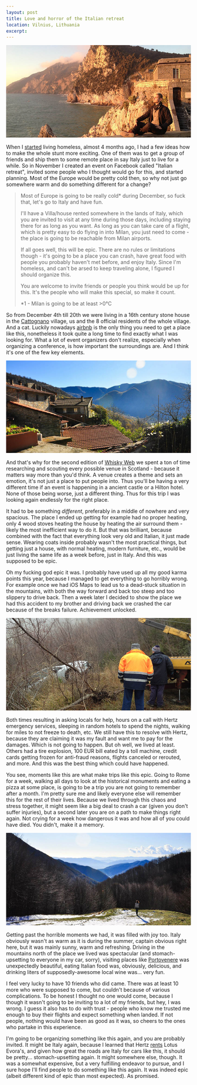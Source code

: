```yaml
---
layout: post
title: Love and horror of the Italian retreat
location: Vilnius, Lithuania
excerpt:
---
```


<img src="/blog/images/sitting-in-portovenere.jpg" alt="" />

When I [started](/blog/living-homeless.html) living homeless, almost 4 months ago, I had a few ideas how to make the whole stunt more exciting. One of them was to get a group of friends and ship them to some remote place in say Italy just to live for a while. So in November I created an event on Facebook called "Italian retreat", invited some people who I thought would go for this, and started planning. Most of the Europe would be pretty cold then, so why not just go somewhere warm and do something different for a change?

> Most of Europe is going to be really cold* during December, so fuck that, let's go to Italy and have fun.
>
> I'll have a Villa/house rented somewhere in the lands of Italy, which you are invited to visit at any time during those days, including staying there for as long as you want. As long as you can take care of a flight, which is pretty easy to do flying in into Milan, you just need to come - the place is going to be reachable from Milan airports.
>
> If all goes well, this will be epic. There are no rules or limitations though - it's going to be a place you can crash, have great food with people you probably haven't met before, and enjoy Italy. Since I'm homeless, and can't be arsed to keep traveling alone, I figured I should organize this.
>
> You are welcome to invite friends or people you think would be up for this. It's the people who will make this special, so make it count.
>
> \*1 - Milan is going to be at least >0°C

So from December 4th till 20th we were living in a 16th century stone house in the [Cattognano](http://maps.google.co.uk/maps?q=Via+Catognano,+Cattognano,+Massa-Carrara,+Italy&hl=en&sll=53.800651,-4.064941&sspn=9.363881,26.477051&oq=via+catognano+&hnear=Via+Catognano,+Cattognano,+Massa-carrara,+Toscana,+Italy&t=m&z=16) village, us and the 8 official residents of the whole village. And a cat. Luckily nowadays [airbnb](http://www.airbnb.com/) is the only thing you need to get a place like this, nonetheless it took quite a long time to find exactly what I was looking for. What a lot of event organizers don't realize, especially when organizing a conference, is how important the surroundings are. And I think it's one of the few key elements.

<img src="/blog/images/house-in-italy.jpg" alt="" />

And that's why for the second edition of [Whisky Web](http://whiskyweb.co.uk/) we spent a ton of time researching and scouting every possible venue in Scotland - because it matters way more than you'd think. A venue creates a theme and sets an emotion, it's not just a place to put people into. Thus you'll be having a very different time if an event is happening in a ancient castle or a Hilton hotel. None of those being worse, just a different thing. Thus for this trip I was looking again endlessly for the right place.

It had to be something *different*, preferably in a middle of nowhere and very spacious. The place I ended up getting for example had no proper heating, only 4 wood stoves heating the house by heating the air surround them - likely the most inefficient way to do it. But that was brilliant, because combined with the fact that everything look very old and Italian, it just made sense. Wearing coats inside probably wasn't the most practical things, but getting just a house, with normal heating, modern furniture, etc., would be just living the same life as a week before, just in Italy. And this was supposed to be epic.

Oh my fucking god epic it was. I probably have used up all my good karma points this year, because I managed to get everything to go horribly wrong. For example once we had iOS Maps to lead us to a dead-stuck situation in the mountains, with both the way forward and back too steep and too slippery to drive back. Then a week later I decided to show the place we had this accident to my brother and driving back we crashed the car because of the breaks failure. Achievement unlocked.

<img src="/blog/images/car-rescue.jpg" alt="" />

Both times resulting in asking locals for help, hours on a call with Hertz emergency services, sleeping in random hotels to spend the nights, walking for miles to not freeze to death, etc. We still have this to resolve with Hertz, because they are claiming it was my fault and want me to pay for the damages. Which is not going to happen. But oh well, we lived at least. Others had a tire explosion, 100 EUR bill eated by a toll machine, credit cards getting frozen for anti-fraud reasons, flights canceled or rerouted, and more. And this was the best thing which could have happened.

You see, moments like this are what make trips like this epic. Going to Rome for a week, walking all days to look at the historical monuments and eating a pizza at some place, is going to be a trip you are not going to remember after a month. I'm pretty sure me and likely everyone else will remember this for the rest of their lives. Because we lived through this chaos and stress together, it might seem like a big deal to crash a car (given you don't suffer injuries), but a second later you are on a path to make things right again. Not crying for a week how dangerous it was and how all of you could have died. You didn't, make it a memory.

<img src="/blog/images/mountains-in-italy.jpg" alt="" />

Getting past the horrible moments we had, it was filled with joy too. Italy obviously wasn't as warm as it is during the summer, captain obvious right here, but it was mainly sunny, warm and refreshing. Driving in the mountains north of the place we lived was spectacular (and stomach-upsetting to everyone in my car, sorry), visiting places like [Portovenere](http://maps.google.co.uk/maps?q=portovenere&hl=en&sll=44.335636,10.103302&sspn=0.369818,0.827408&hnear=Porto+Venere,+Province+of+La+Spezia,+Liguria,+Italy&t=m&z=13) was unexpectedly beautiful, eating Italian food was, obviously, delicious, and drinking liters of supposedly-awesome local wine was... very fun.

I feel very lucky to have 10 friends who did came. There was at least 10 more who were supposed to come, but couldn't because of various complications. To be honest I thought no one would come, because I though it wasn't going to be inviting to a lot of my friends, but hey, I was wrong. I guess it also has to do with trust - people who know me trusted me enough to buy their flights and expect something when landed. If not people, nothing would have been as good as it was, so cheers to the ones who partake in this experience.

I'm going to be organizing something like this again, and you are probably invited. It might be Italy again, because I learned that Hertz [rents](http://www.insideline.com/lotus/evora/rent-a-lotus-evora-from-hertz-europe.html) Lotus Evora's, and given how great the roads are Italy for cars like this, it should be pretty... stomach-upsetting again. It might somewhere else, though. It was a somewhat expensive, but a very fulfilling endeavor to pursue, and I sure hope I'll find people to do something like this again. It was indeed epic (albeit different kind of epic than most expected). As promised.